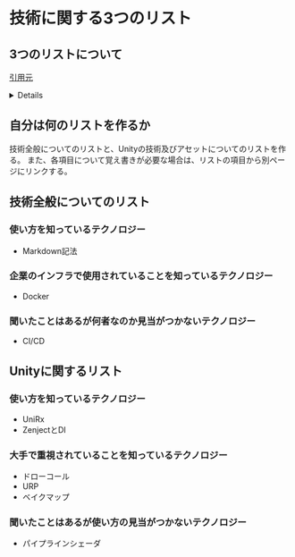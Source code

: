 # 技術に関する3つのリスト

## 3つのリストについて

[引用元][1]
<details>
<summery>引用元の原文</summery>
<pre>
リストを３つ作れ。

1. 使い方を知っていて、最小限の調査で済むテクノロジー（例：「CI/CDパイプラインのセットアップの仕方を知っている」）
2. 企業のインフラで使われていることを知っているテクノロジー（例：「Dockerをいつ、何故使うかは知っている。だけどDockerfileは書いたことがない」）
3. 聞いたことはあるけど何者なのか見当がつかないテクノロジー（例：「Kubernetesというのは聞いたことがあるけど、何のために使うのか見当がつかない」）

リスト (1) はコンフォートゾーンにあたる。履歴書のトップに書けて、これで飯を食っていける。このリストを増やすことに努めろ。月に一つか、四半期に一つか、それがどれだけ「でかい」かによる（例：「Javaを学ぶ」）。

リスト (2) も同じぐらい重要だ。このリストは、どのようにコミュニケーションをとり、アーキテクチャ上の決定を下すかを示している。サーバーレスアーキテクチャへ移行することのトレードオフを天秤にかけることは、それが何なのかを知らないとできない。だけどLambdaを使う理由を知っていれば、Lambdaについて話すことはできる。

リスト (3) は恐怖だ。このリストの会話では深い水底に落ちた幼児のような感覚に陥るだろう。

「いっぱいいっぱい」を乗り越えるにはどうしたらいいか？簡単だ。一日に1時間でも使って、テクノロジーをリスト (3) からリスト (2) に移せ。

本気で信じてもらっていいけど、リストに挙がっているテクノロジーで複雑なものなんて一つもない。午後だけで、シンプルなCI/CDビルドのセットアップの方法を覚えることができる。午後だけで、Dockerfileを一通り舐めることができる。Dockerのエキスパートにはなれないだろう。だけど話せるようにはなれる。

細分化すればするほど新しいパーツをつまみ上げてメンタルモデルにはめ込むのが簡単になる。Dockerを理解したらKubernetesの価値も理解できるだろう。企業がKubernetesへ移行している理由を理解したらKnativeの価値も理解できるだろう。

GitHubのプロファイルがどれだけ荘厳に見えても、最新の開発手法の全部がエキスパートだなんて奴はいない。最高の開発者ってのは単に情勢を理解している、つまりツールを使う「理由」と「方法」を理解している。そして必要な時が来たら仕組みを学ぶんだ。

深呼吸して、ツールを一度に一つ、夜にでも読んでいけ。ピースがどれだけ速く組み合わさり始めるか、きっと驚くだろう。

</pre>

</details>

## 自分は何のリストを作るか

技術全般についてのリストと、Unityの技術及びアセットについてのリストを作る。
また、各項目について覚え書きが必要な場合は、リストの項目から別ページにリンクする。

## 技術全般についてのリスト

### 使い方を知っているテクノロジー
- Markdown記法

### 企業のインフラで使用されていることを知っているテクノロジー
- Docker

### 聞いたことはあるが何者なのか見当がつかないテクノロジー
- CI/CD

## Unityに関するリスト

### 使い方を知っているテクノロジー
- UniRx
- ZenjectとDI

### 大手で重視されていることを知っているテクノロジー
- ドローコール
- URP
- ベイクマップ

### 聞いたことはあるが使い方の見当がつかないテクノロジー
- パイプラインシェーダ

[1]:https://jp.quora.com/%E3%81%A9%E3%81%86%E3%82%84%E3%81%A3%E3%81%A6%E3%83%86%E3%82%AF%E3%83%8E%E3%83%AD%E3%82%B8%E3%83%BC%E3%82%92%E8%BF%BD%E3%81%84%E3%81%8B%E3%81%91%E3%81%A6%E3%81%84%E3%81%BE%E3%81%99%E3%81%8B-%E3%82%B8%E3%83%A5
